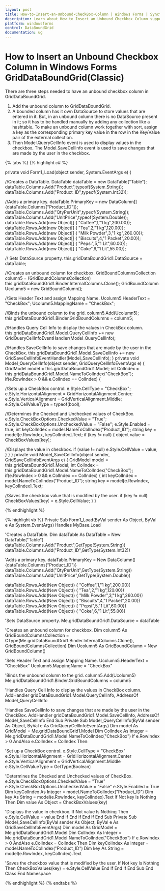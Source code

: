```yaml
---
layout: post
title: How-to-Insert-an-Unbound-CheckBox-Column | Windows Forms | Syncfusion
description: Learn about How to Insert an Unbound Checkbox Column support in Syncfusion Windows Forms GridDataBoundGrid(Classic) control and more details.
platform: windowsforms
control: DataBoundGrid
documentation: ug
---
```


# How to Insert an Unbound Checkbox Column in Windows Forms GridDataBoundGrid(Classic)

There are three steps needed to have an unbound checkbox column in GridDataBoundGrid.

1. Add the unbound column to GridDataBoundGrid.
2. A bounded column has it own DataSource to store values that are entered in it. But, in an unbound column there is no DataSource present in it; so it has to be handled manually by adding any collection like a hashtable. To make an unbound column work together with sort, assign a key as the corresponding primary key value in the row in the Key/Value pair of the external collection.
3. Then Model.QueryCellInfo event is used to display values in the checkbox. The Model.SaveCellInfo event is used to save changes that are made by the user in the checkbox.

{% tabs %}
{% highlight c# %}

private void Form1_Load(object sender, System.EventArgs e)
{

//Creates a DataTable.
    DataTable dataTable = new DataTable("Table");
    dataTable.Columns.Add("Product",typeof(System.String));
    dataTable.Columns.Add("Product_ID",typeof(System.Int32));

//Adds a primary key.
    dataTable.PrimaryKey = new DataColumn[] {dataTable.Columns["Product_ID"]};
    dataTable.Columns.Add("QtyPerUnit",typeof(System.String));
    dataTable.Columns.Add("UnitPrice",typeof(System.Double));
    dataTable.Rows.Add(new Object[] { "Coffee",1,"1 kg",200.00});
    dataTable.Rows.Add(new Object[] { "Tea",2,"1 kg",120.00});
    dataTable.Rows.Add(new Object[] { "Milk Powder",3,"1 kg",260.00});
    dataTable.Rows.Add(new Object[] { "Biscuits",4,"1 Packet",20.00});
    dataTable.Rows.Add(new Object[] { "Pepsi",5,"1 Lit",60.00});
    dataTable.Rows.Add(new Object[] { "Coke",6,"1 Lit",55.00});

// Sets DataSource property.
    this.gridDataBoundGrid1.DataSource = dataTable;

//Creates an unbound column for checkbox.
    GridBoundColumnsCollection column5 = (GridBoundColumnsCollection) this.gridDataBoundGrid1.Binder.InternalColumns.Clone();
    GridBoundColumn Ucolumn5 = new GridBoundColumn();

//Sets Header Text and assign Mapping Name.
    Ucolumn5.HeaderText = "CheckBox";
    Ucolumn5.MappingName = "CheckBox";

//Binds the unbound column to the grid.
    column5.Add(Ucolumn5);
    this.gridDataBoundGrid1.Binder.GridBoundColumns = column5;

//Handles Query Cell Info to display the values in CheckBox column.
    this.gridDataBoundGrid1.Model.QueryCellInfo += new GridQueryCellInfoEventHandler(Model_QueryCellInfo);

//Handles SaveCellInfo to save changes that are made by the user in the CheckBox.
    this.gridDataBoundGrid1.Model.SaveCellInfo += new GridSaveCellInfoEventHandler(Model_SaveCellInfo);
}
private void Model_QueryCellInfo(object sender, GridQueryCellInfoEventArgs e)
{
    GridModel model = this.gridDataBoundGrid1.Model;
    int ColIndex = this.gridDataBoundGrid1.Model.NameToColIndex("CheckBox");
    if(e.RowIndex > 0 && e.ColIndex == ColIndex)
    {

//Sets up a CheckBox control.
        e.Style.CellType = "CheckBox";
        e.Style.HorizontalAlignment = GridHorizontalAlignment.Center;
        e.Style.VerticalAlignment = GridVerticalAlignment.Middle;
        e.Style.CellValueType = typeof(bool);

//Determines the Checked and Unchecked values of CheckBox.
        e.Style.CheckBoxOptions.CheckedValue = "True";
        e.Style.CheckBoxOptions.UncheckedValue = "False";
        e.Style.Enabled = true;
        int keyColIndex = model.NameToColIndex("Product_ID");
        string key = model[e.RowIndex, keyColIndex].Text;
        if (key != null)
        {
            object value = CheckBoxValues[key];

//Displays the value in checkbox.
            if (value != null)
            e.Style.CellValue = value;
        }
    }
}
private void Model_SaveCellInfo(object sender, GridSaveCellInfoEventArgs e)
{
    GridModel model = this.gridDataBoundGrid1.Model;
    int ColIndex = this.gridDataBoundGrid1.Model.NameToColIndex("CheckBox");
    if(e.RowIndex > 0 && e.ColIndex == ColIndex)
    {
        int keyColIndex = model.NameToColIndex("Product_ID");
        string key = model[e.RowIndex, keyColIndex].Text;

//Saves the checkbox value that is modified by the user.
        if (key != null)
        CheckBoxValues[key] = e.Style.CellValue;
    }
}

{% endhighlight %}

{% highlight vb %}
Private Sub Form1_Load(ByVal sender As Object, ByVal e As System.EventArgs) Handles MyBase.Load

'Creates a DataTable.
Dim dataTable As DataTable = New DataTable("Table")
dataTable.Columns.Add("Product",GetType(System.String))
dataTable.Columns.Add("Product_ID",GetType(System.Int32))

'Adds a primary key.
dataTable.PrimaryKey = New DataColumn() {dataTable.Columns("Product_ID")}
dataTable.Columns.Add("QtyPerUnit",GetType(System.String))
dataTable.Columns.Add("UnitPrice",GetType(System.Double))

dataTable.Rows.Add(New Object() { "Coffee",1,"1 kg",200.00})
dataTable.Rows.Add(New Object() { "Tea",2,"1 kg",120.00})
dataTable.Rows.Add(New Object() { "Milk Powder",3,"1 kg",260.00})
dataTable.Rows.Add(New Object() { "Biscuits",4,"1 Packet",20.00})
dataTable.Rows.Add(New Object() { "Pepsi",5,"1 Lit",60.00})
dataTable.Rows.Add(New Object() { "Coke",6,"1 Lit",55.00})

'Sets DataSource property.
Me.gridDataBoundGrid1.DataSource = dataTable

'Creates an unbound column for checkbox.
Dim column5 As GridBoundColumnsCollection = CType(Me.gridDataBoundGrid1.Binder.InternalColumns.Clone(), GridBoundColumnsCollection)
Dim Ucolumn5 As GridBoundColumn = New GridBoundColumn()

'Sets Header Text and assign Mapping Name.
Ucolumn5.HeaderText = "CheckBox"
Ucolumn5.MappingName = "CheckBox"

'Binds the unbound column to the grid.
column5.Add(Ucolumn5)
Me.gridDataBoundGrid1.Binder.GridBoundColumns = column5

'Handles Query Cell Info to display the values in CheckBox column.
AddHandler gridDataBoundGrid1.Model.QueryCellInfo, AddressOf Model_QueryCellInfo

'Handles SaveCellInfo to save changes that are made by the user in the CheckBox.
AddHandler gridDataBoundGrid1.Model.SaveCellInfo, AddressOf Model_SaveCellInfo
End Sub
Private Sub Model_QueryCellInfo(ByVal sender As Object, ByVal e As GridQueryCellInfoEventArgs)
Dim model As GridModel = Me.gridDataBoundGrid1.Model
Dim ColIndex As Integer = Me.gridDataBoundGrid1.Model.NameToColIndex("CheckBox")
If e.RowIndex > 0 AndAlso e.ColIndex = ColIndex Then

'Set up a CheckBox control.
e.Style.CellType = "CheckBox"
e.Style.HorizontalAlignment = GridHorizontalAlignment.Center
e.Style.VerticalAlignment = GridVerticalAlignment.Middle
e.Style.CellValueType = GetType(Boolean)

'Determines the Checked and Unchecked values of CheckBox.
e.Style.CheckBoxOptions.CheckedValue = "True"
e.Style.CheckBoxOptions.UncheckedValue = "False"
e.Style.Enabled = True
Dim keyColIndex As Integer = model.NameToColIndex("Product_ID")
Dim key As String = model(e.RowIndex, keyColIndex).Text
If Not key Is Nothing Then
Dim value As Object = CheckBoxValues(key)

'Displays the value in checkbox.
If Not value Is Nothing Then
e.Style.CellValue = value
End If
End If
End If
End Sub
Private Sub Model_SaveCellInfo(ByVal sender As Object, ByVal e As GridSaveCellInfoEventArgs)
Dim model As GridModel = Me.gridDataBoundGrid1.Model
Dim ColIndex As Integer = Me.gridDataBoundGrid1.Model.NameToColIndex("CheckBox")
If e.RowIndex > 0 AndAlso e.ColIndex = ColIndex Then
Dim keyColIndex As Integer = model.NameToColIndex("Product_ID")
Dim key As String = model(e.RowIndex, keyColIndex).Text

'Saves the checkbox value that is modified by the user.
If Not key Is Nothing Then
CheckBoxValues(key) = e.Style.CellValue
End If
End If
End Sub
End Class
End Namespace

{% endhighlight %}
{% endtabs %}
